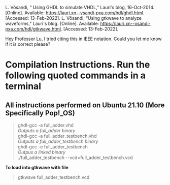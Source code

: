 L. Võsandi, “ Using GHDL to simulate VHDL,” Lauri's blog, 16-Oct-2014. [Online]. Available: https://lauri.xn--vsandi-pxa.com/hdl/ghdl.html. [Accessed: 13-Feb-2022]. 
L. Võsandi, “Using gtkwave to analyze waveforms,” Lauri's blog. [Online]. Available: https://lauri.xn--vsandi-pxa.com/hdl/gtkwave.html. [Accessed: 13-Feb-2022]. 

Hey Professor Lu, I tried citing this in IEEE notation. Could you let me know if it is correct please?

# Compilation Instructions. Run the following quoted commands in a terminal
## All instructions performed on Ubuntu 21.10 (More Specifically Pop!_OS) 

>ghdl-gcc -a full_adder.vhd  
*Outputs a full_adder binary*  
>ghdl-gcc -a full_adder_testbench.vhd  
*Outputs a full_adder_testbench binary*  
>ghdl-gcc -e full_adder_testbench  
*Outpus a linked binary*  
>./full_adder_testbench --vcd=full_adder_testbench.vcd  
 
**To load into gtkwave with file**
>gtkwave full_adder_testbench.vcd

